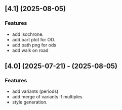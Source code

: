 
## [4.1] (2025-08-05)
### Features
* add isochrone.
* add bart plot for OD.
* add path png for ods
* add walk on road

## [4.0] (2025-07-21) - (2025-08-05)
### Features
* add variants (periods)
* add merge of variants if multiples 
* style generation.